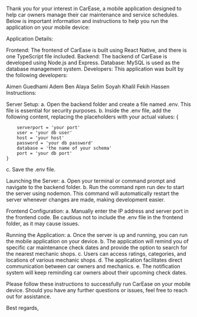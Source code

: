 Thank you for your interest in CarEase, a mobile application designed to help car owners manage their car maintenance and service schedules. Below is important information and instructions to help you run the application on your mobile device:

Application Details:

Frontend: The frontend of CarEase is built using React Native, and there is one TypeScript file included.
Backend: The backend of CarEase is developed using Node.js and Express.
Database: MySQL is used as the database management system.
Developers:
This application was built by the following developers:

Aimen Guedhami
Adem Ben Alaya
Selim Soyah
Khalil Fekih Hassen
Instructions:

Server Setup:
a. Open the backend folder and create a file named .env. This file is essential for security purposes.
b. Inside the .env file, add the following content, replacing the placeholders with your actual values:
{
```
    serverport = 'your port'
    user = 'your db user'
    host = 'your host'
    password = 'your db password'
    database = 'the name of your schema'
    port = 'your db port'
}
```
c. Save the .env file.

Launching the Server:
a. Open your terminal or command prompt and navigate to the backend folder.
b. Run the command npm run dev to start the server using nodemon. This command will automatically restart the server whenever changes are made, making development easier.

Frontend Configuration:
a. Manually enter the IP address and server port in the frontend code. Be cautious not to include the .env file in the frontend folder, as it may cause issues.

Running the Application:
a. Once the server is up and running, you can run the mobile application on your device.
b. The application will remind you of specific car maintenance check dates and provide the option to search for the nearest mechanic shops.
c. Users can access ratings, categories, and locations of various mechanic shops.
d. The application facilitates direct communication between car owners and mechanics.
e. The notification system will keep reminding car owners about their upcoming check dates.

Please follow these instructions to successfully run CarEase on your mobile device. Should you have any further questions or issues, feel free to reach out for assistance.

Best regards,
